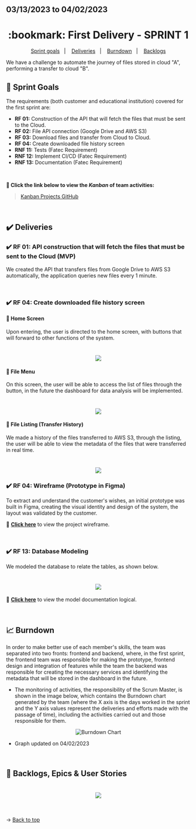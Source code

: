 ## 03/13/2023 to 04/02/2023

<span id="top">

<h1 align="center">:bookmark: First Delivery - SPRINT 1</h1>

<p align="center">
     <a href="#goals">Sprint goals</a> &nbsp |&nbsp &nbsp
     <a href="#deliveries">Deliveries</a> &nbsp |&nbsp &nbsp
     <a href="#burndown">Burndown</a> &nbsp |&nbsp &nbsp
     <a href="#backlogs">Backlogs</a>
</p>

We have a challenge to automate the journey of files stored in cloud "A", performing a transfer to cloud "B".

<span id="goals">
    
## :dart: Sprint Goals
The requirements (both customer and educational institution) covered for the first sprint are:
- **RF 01:** Construction of the API that will fetch the files that must be sent to the Cloud.
- **RF 02:** File API connection (Google Drive and AWS S3)
- **RF 03:** Download files and transfer from Cloud to Cloud.
- **RF 04:** Create downloaded file history screen
- **RNF 11:** Tests (Fatec Requirement)
- **RNF 12:** Implement CI/CD (Fatec Requirement)
- **RNF 13:** Documentation (Fatec Requirement)
    
<br>
 
**:link: Click the link below to view the *Kanban* of team activities:**
> [Kanban Projects GitHub](https://github.com/orgs/TechNinjass/projects/2)
  
<br>
    
<span id="deliveries">
  
## :heavy_check_mark: Deliveries
 
### :heavy_check_mark: RF 01: API construction that will fetch the files that must be sent to the Cloud (MVP)

We created the API that transfers files from Google Drive to AWS S3 automatically, the application queries new files every 1 minute.
    
<br>
    
### :heavy_check_mark: RF 04: Create downloaded file history screen
    
#### 🔎 Home Screen

Upon entering, the user is directed to the home screen, with buttons that will forward to other functions of the system.
<h1 align="center"> <img src = "https://github.com/TechNinjass/midall-parent/blob/main/docs/Images/telainicio.jpeg" /></h1>
    
#### 🔎 File Menu

On this screen, the user will be able to access the list of files through the button, in the future the dashboard for data analysis will be implemented.
<h1 align="center"> <img src="https://github.com/TechNinjass/midall-parent/blob/main/docs/Images/telabotaolistagem.jpeg" /></h1>
    
#### 🔎 File Listing (Transfer History)

We made a history of the files transferred to AWS S3, through the listing, the user will be able to view the metadata of the files that were transferred in real time.
<h1 align="center"> <img src="https://github.com/TechNinjass/midall-parent/blob/main/docs/Images/telalistagemarquivos.jpeg" /></h1>
 
    
### :heavy_check_mark: RF 04: Wireframe (Prototype in Figma)
    
To extract and understand the customer's wishes, an initial prototype was built in Figma, creating the visual identity and design of the system, the layout was validated by the customer.
    
🥷 **[Click here](https://www.figma.com/file/qYkFXpDoPLd7ptAhrboJcq/Wireframe-TechNinjas?node-id=0-1)** to view the project wireframe.
    
<br>
    
### :heavy_check_mark: RF 13: Database Modeling
    
We modeled the database to relate the tables, as shown below.
 
<h1 align="center"> <img src="https://github.com/TechNinjass/midall-parent/blob/main/docs/Images/modelologico.jpeg" /></h1>

:link: **[Click here](https://github.com/TechNinjass/midall-parent/blob/main/docs/Modelo_L%C3%B3gico_Banco_de_Data_API_MidAll_5_%C2%BA_Semestre.pdf)** to view the model documentation logical.
    
<br>
    
<span id="burndown">
    
## :chart_with_upwards_trend: Burndown

In order to make better use of each member's skills, the team was separated into two fronts: frontend and backend, where, in the first sprint, the frontend team was responsible for making the prototype, frontend design and integration of features while the team the backend was responsible for creating the necessary services and identifying the metadata that will be stored in the dashboard in the future.

- The monitoring of activities, the responsibility of the Scrum Master, is shown in the image below, which contains the Burndown chart generated by the team (where the X axis is the days worked in the sprint and the Y axis values represent the deliveries and efforts made with the passage of time), including the activities carried out and those responsible for them.
    
<div align="center">
    
![Burndown Chart](https://github.com/TechNinjass/midall-parent/blob/main/docs/Images/brundown-sprint1pronto.png)
</div>

- Graph updated on 04/02/2023
  
<br>
  
<span id="backlogs">

## :dart: Backlogs, Epics & User Stories

<h1 align="center"> <img src="https://github.com/TechNinjass/midall-parent/blob/main/docs/Images/Backlogs-2.png" /></h1>

<br>
  
→ [Back to top](#topo)
